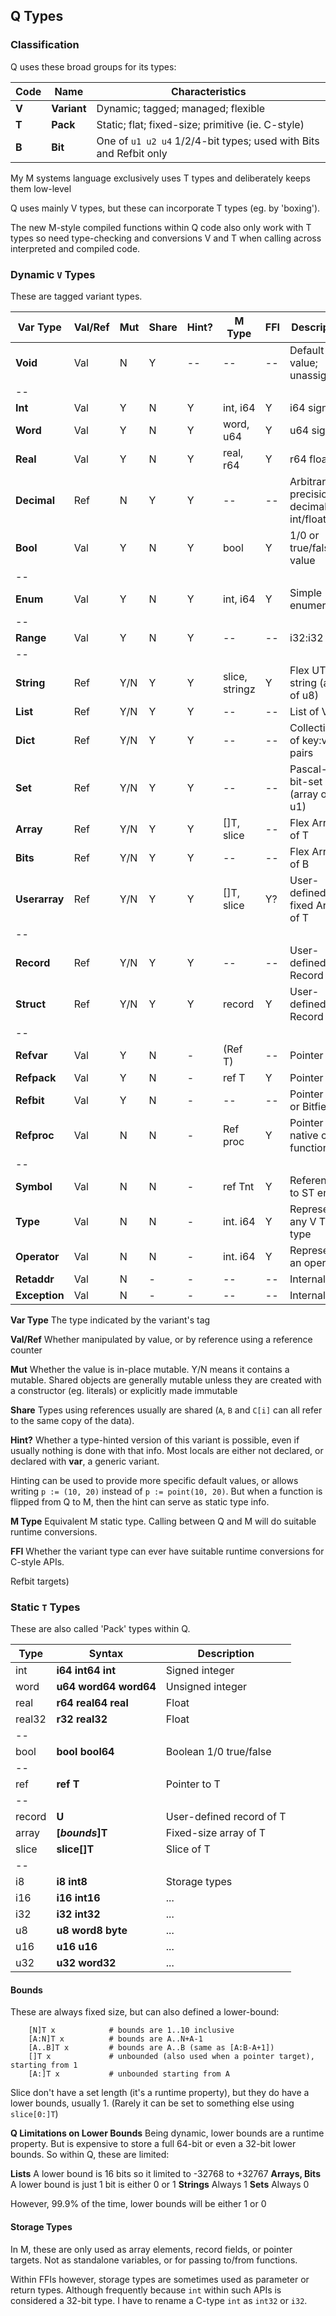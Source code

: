 ## Q Types

### Classification

Q uses these broad groups for its types:

Code | Name | Characteristics
--- | --- | ---
**V** | **Variant** | Dynamic; tagged; managed; flexible
**T** | **Pack** | Static; flat; fixed-size; primitive (ie. C-style)
**B** | **Bit** | One of `u1 u2 u4` 1/2/4-bit types; used with Bits and Refbit only

My M systems language exclusively uses T types and deliberately keeps them low-level

Q uses mainly V types, but these can incorporate T types (eg. by 'boxing').

The new M-style compiled functions within Q code also only work with T types so need type-checking and conversions V and T when calling across interpreted and compiled code.

### Dynamic `V` Types

These are tagged variant types.

Var Type | Val/Ref | Mut | Share | Hint? | M Type     | FFI  | Description
---      | ---     | --- | ---   | ---   | ---        | ---  | ---
**Void**     | Val     | N  | Y     | --    | --         | --   | Default value; unassigned
--       |         |     |       |       |            |      |
**Int**      | Val     | Y   |  N    | Y     |int, i64    | Y    | i64 signed
**Word**     | Val     | Y   |  N    | Y     |word, u64   | Y    | u64 signed
**Real**     | Val     | Y   |  N    | Y     |real, r64   | Y    | r64 float
**Decimal**  | Ref     | N   |  Y    | Y     |--          | --   | Arbitrary precision decimal int/float
**Bool**     | Val     | Y   |  N    | Y     |bool        | Y    | 1/0 or true/false value
--       |         |     |       |       |            |      |
**Enum**     | Val     | Y   |  N    | Y     |int, i64    | Y    | Simple enumeration
--       |         |     |       |       |            |      |
**Range**    | Val     | Y   |  N    | Y     |--          | --   | i32:i32 pair
--       |         |     |       |       |            |      |
**String**   | Ref     | Y/N |  Y    | Y     |slice, stringz | Y | Flex UTF8 string (array of u8)
**List**     | Ref     | Y/N |  Y    | Y     |--          | -- | List of V
**Dict**     | Ref     | Y/N |  Y    | Y     |--          | -- | Collection of key:value pairs
**Set**      | Ref     | Y/N |  Y    | Y     |--          | -- | Pascal-type bit-set (array of u1)
**Array**    | Ref     | Y/N |  Y    | Y     |[]T, slice  | --  | Flex Array of T
**Bits**     | Ref     | Y/N |  Y    | Y     |--          | --  | Flex Array of B
**Userarray** | Ref     | Y/N |  Y    | Y     |[]T, slice | Y?  | User-defined, fixed Array of T
--       |         |     |       |       |            |      |
**Record**   | Ref     | Y/N |  Y    | Y     |--          | --  | User-defined Record of V
**Struct**   | Ref     | Y/N |  Y    | Y     |record      | Y   | User-defined Record of T
--       |         |     |       |       |            |      |
**Refvar**   | Val     | Y   | N     | -     |(Ref T)     | --   | Pointer to V
**Refpack**  | Val     | Y   | N     | -     |ref T       | Y    | Pointer to T
**Refbit**   | Val     | Y   | N     | -     |--          | --   | Pointer to B or Bitfield
**Refproc**   | Val     | N   | N     | -     |Ref proc   | Y   | Pointer to native code function
--       |         |     |       |       |            |      |
**Symbol**   | Val     | N   | N     | -     |ref Tnt     | Y   | Reference to ST entry
**Type**     | Val     | N   | N     | -     |int. i64    | Y   | Represents any V T B type
**Operator** | Val     | N   | N     | -     |int. i64    | Y   | Represents an operator
**Retaddr**  | Val     | N   | -     | -     |--          | --  | Internal
**Exception** | Val     | N   | -     | -    |--          | --  | Internal

**Var Type** The type indicated by the variant's tag

**Val/Ref** Whether manipulated by value, or by reference using a reference counter

**Mut** Whether the value is in-place mutable. Y/N means it contains a mutable. Shared objects are generally mutable unless they are created with a constructor (eg. literals) or explicitly made immutable

**Share** Types using references usually are shared (`A`, `B` and `C[i]` can all refer to the same copy of the data).

**Hint?** Whether a type-hinted version of this variant is possible, even if usually nothing is done with that info. Most locals are either not declared, or declared with **var**, a generic variant.

Hinting can be used to provide more specific default values, or allows writing `p := (10, 20)` instead of `p := point(10, 20)`. But when a function is flipped from Q to M, then the hint can serve as static type info.

**M Type** Equivalent M static type. Calling between Q and M will do suitable runtime conversions.

**FFI** Whether the variant type can ever have suitable runtime conversions for C-style APIs.

Refbit targets)

### Static `T` Types

These are also called 'Pack' types within Q.

Type      | Syntax                 | Description
---       | ---                    | ---
int       | **i64 int64  int**     | Signed integer
word      | **u64 word64 word64**  | Unsigned integer
real      | **r64 real64 real**    | Float
real32    | **r32 real32**         | Float
--        |                        |
bool      | **bool bool64**        | Boolean 1/0 true/false
--        |                        |
ref       | **ref T**              | Pointer to T
--        |                        |
record    | **U**                  | User-defined record of T
array     | **[*bounds*]T**        | Fixed-size array of T
slice     | **slice\[\]T**   | Slice of T
--        |                        |
i8        | **i8  int8**            | Storage types
i16       | **i16 int16**          | ...
i32       | **i32 int32**          | ...
u8        | **u8  word8 byte**      | ...
u16       | **u16 u16**         | ...
u32       | **u32 word32**         | ...

#### Bounds ####

These are always fixed size, but can also defined a lower-bound:
```
    [N]T x            # bounds are 1..10 inclusive
    [A:N]T x          # bounds are A..N+A-1
    [A..B]T x         # bounds are A..B (same as [A:B-A+1])
    []T x             # unbounded (also used when a pointer target), starting from 1
    [A:]T x           # unbounded starting from A
```
Slice don't have a set length (it's a runtime property), but they do have a lower bounds, usually 1. (Rarely it can be set to something else using `slice[0:]T`)

**Q Limitations on Lower Bounds** Being dynamic, lower bounds are a runtime property. But is expensive to store a full 64-bit or even a 32-bit lower bounds. So within Q, these are limited:

**Lists** A lower bound is 16 bits so it limited to -32768 to +32767
**Arrays, Bits** A lower bound is just 1 bit is either 0 or 1
**Strings** Always 1
**Sets** Always 0

However, 99.9% of the time, lower bounds will be either 1 or 0

#### Storage Types

In M, these are only used as array elements, record fields, or pointer targets. Not as standalone variables, or for passing to/from functions.

Within FFIs however, storage types are sometimes used as parameter or return types. Although frequently because `int` within such APIs is considered a 32-bit type. I have to rename a C-type `int` as `int32` or `i32`.

